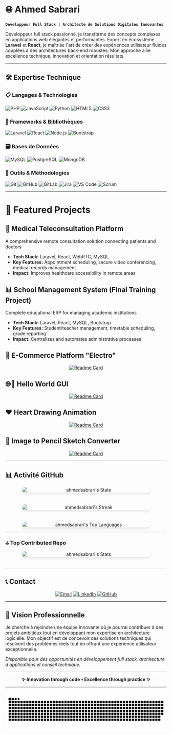 # 🌐 Ahmed Sabrari  

**`Développeur Full Stack | Architecte de Solutions Digitales Innovantes`**

Développeur full stack passionné, je transforme des concepts complexes en applications web élégantes et performantes. Expert en écosystème **Laravel** et **React**, je maîtrise l'art de créer des expériences utilisateur fluides couplées à des architectures back-end robustes. Mon approche allie excellence technique, innovation et orientation résultats.

---

## 🛠️ **Expertise Technique**

### **📋 Langages & Technologies**
<div align="left">
  <img src="https://img.shields.io/badge/PHP-777BB4?style=for-the-badge&logo=php&logoColor=white" alt="PHP" />
  <img src="https://img.shields.io/badge/JavaScript-F7DF1E?style=for-the-badge&logo=javascript&logoColor=black" alt="JavaScript" />
  <img src="https://img.shields.io/badge/Python-3776AB?style=for-the-badge&logo=python&logoColor=white" alt="Python" />
  <img src="https://img.shields.io/badge/HTML5-E34F26?style=for-the-badge&logo=html5&logoColor=white" alt="HTML5" />
  <img src="https://img.shields.io/badge/CSS3-1572B6?style=for-the-badge&logo=css3&logoColor=white" alt="CSS3" />
</div>

### **🚀 Frameworks & Bibliothèques**
<div align="left">
  <img src="https://img.shields.io/badge/Laravel-FF2D20?style=for-the-badge&logo=laravel&logoColor=white" alt="Laravel" />
  <img src="https://img.shields.io/badge/React-20232A?style=for-the-badge&logo=react&logoColor=61DAFB" alt="React" />
  <img src="https://img.shields.io/badge/Node.js-339933?style=for-the-badge&logo=nodedotjs&logoColor=white" alt="Node.js" />
  <img src="https://img.shields.io/badge/Bootstrap-563D7C?style=for-the-badge&logo=bootstrap&logoColor=white" alt="Bootstrap" />
</div>

### **🗃️ Bases de Données**
<div align="left">
  <img src="https://img.shields.io/badge/MySQL-4479A1?style=for-the-badge&logo=mysql&logoColor=white" alt="MySQL" />
  <img src="https://img.shields.io/badge/PostgreSQL-4169E1?style=for-the-badge&logo=postgresql&logoColor=white" alt="PostgreSQL" />
  <img src="https://img.shields.io/badge/MongoDB-47A248?style=for-the-badge&logo=mongodb&logoColor=white" alt="MongoDB" />
</div>

### **🔧 Outils & Méthodologies**
<div align="left">
  <img src="https://img.shields.io/badge/Git-F05032?style=for-the-badge&logo=git&logoColor=white" alt="Git" />
  <img src="https://img.shields.io/badge/GitHub-181717?style=for-the-badge&logo=github&logoColor=white" alt="GitHub" />
  <img src="https://img.shields.io/badge/GitLab-FC6D26?style=for-the-badge&logo=gitlab&logoColor=white" alt="GitLab" />
  <img src="https://img.shields.io/badge/Jira-0052CC?style=for-the-badge&logo=jira&logoColor=white" alt="Jira" />
  <img src="https://img.shields.io/badge/VS_Code-007ACC?style=for-the-badge&logo=visual-studio-code&logoColor=white" alt="VS Code" />
  <img src="https://img.shields.io/badge/Scrum-6DB33F?style=for-the-badge&logo=scrumalliance&logoColor=white" alt="Scrum" />
</div>

---

# 🚀 Featured Projects

## 🏥 Medical Teleconsultation Platform
A comprehensive remote consultation solution connecting patients and doctors
- **Tech Stack:** Laravel, React, WebRTC, MySQL
- **Key Features:** Appointment scheduling, secure video conferencing, medical records management
- **Impact:** Improves healthcare accessibility in remote areas

## 📊 School Management System (Final Training Project)
Complete educational ERP for managing academic institutions
- **Tech Stack:** Laravel, React, MySQL, Bootstrap
- **Key Features:** Student/teacher management, timetable scheduling, grade reporting
- **Impact:** Centralizes and automates administrative processes

## 🛒 E-Commerce Platform "Electro"

<div align="center">

[![Readme Card](https://github-readme-stats.vercel.app/api/pin/?username=ahmedsabrari&repo=E-commerce)](https://github.com/ahmedsabrari/E-commerce)

</div>

## 🌐🐍 Hello World GUI

<div align="center">

[![Readme Card](https://github-readme-stats.vercel.app/api/pin/?username=ahmedsabrari&repo=hello_world_gui)](https://github.com/ahmedsabrari/hello_world_gui)

</div>

## ❤️ Heart Drawing Animation

<div align="center">

[![Readme Card](https://github-readme-stats.vercel.app/api/pin/?username=ahmedsabrari&repo=heart-drawing)](https://github.com/ahmedsabrari/heart-drawing)

</div>

## 🎨 Image to Pencil Sketch Converter

<div align="center">

[![Readme Card](https://github-readme-stats.vercel.app/api/pin/?username=ahmedsabrari&repo=image-to-pencil-sketch)](https://github.com/ahmedsabrari/image-to-pencil-sketch)

</div>

---

## 📊 **Activité GitHub**

<div align="center" style="display: flex; flex-direction: column; align-items: center;">

  <!-- GitHub Stats -->
  <img src="https://github-readme-stats.vercel.app/api?username=ahmedsabrari&theme=default&show_icons=true&hide_border=false&count_private=false&include_all_commits=false" alt="ahmedsabrari's Stats" width="400" height="auto" style="border-radius: 10px; box-shadow: 0 4px 8px rgba(0,0,0,0.1); margin-bottom: 20px;">
  <br>
  <!-- GitHub Streak -->
  <img src="https://nirzak-streak-stats.vercel.app/?user=ahmedsabrari&theme=default&hide_border=false" alt="ahmedsabrari's Streak" width="400" height="auto" style="border-radius: 10px; box-shadow: 0 4px 8px rgba(0,0,0,0.1); margin-bottom: 20px;">
  <br>
  <!-- Top Languages -->
  <img src="https://github-readme-stats.vercel.app/api/top-langs/?username=ahmedsabrari&theme=default&hide_border=false&include_all_commits=false&count_private=false&layout=compact" alt="ahmedsabrari's Top Languages" width="400" height="auto" style="border-radius: 10px; box-shadow: 0 4px 8px rgba(0,0,0,0.1);">
  
</div>

---

### 🔝 Top Contributed Repo

<div align="center" style="display: flex; flex-direction: column; align-items: center;">

  <!-- GitHub Stats -->
  <img src="https://github-contributor-stats.vercel.app/api?username=ahmedsabrari&limit=5&theme=default&combine_all_yearly_contributions=true" alt="ahmedsabrari's Stats" width="400" height="auto" style="border-radius: 10px; box-shadow: 0 4px 8px rgba(0,0,0,0.1); margin-bottom: 20px;">
  
</div>

---
## 📞 **Contact**

<div align="center">

[![Email](https://img.shields.io/badge/Email-sabrari.ahmed0@gmail.com-D14836?style=for-the-badge&logo=gmail&logoColor=white)](mailto:sabrari.ahmed0@gmail.com)
[![LinkedIn](https://img.shields.io/badge/LinkedIn-Ahmed_Sabrari-0077B5?style=for-the-badge&logo=linkedin&logoColor=white)](https://www.linkedin.com/in/ahmedsabrari)
[![GitHub](https://img.shields.io/badge/GitHub-ahmedsabrar-181717?style=for-the-badge&logo=github&logoColor=white)](https://github.com/ahmedsabrari)

</div>

---

## 🎯 **Vision Professionnelle**

Je cherche à rejoindre une équipe innovante où je pourrai contribuer à des projets ambitieux tout en développant mon expertise en architecture logicielle. Mon objectif est de concevoir des solutions techniques qui résolvent des problèmes réels tout en offrant une expérience utilisateur exceptionnelle.

*Disponible pour des opportunités en développement full stack, architecture d'applications et conseil technique.*

---

<div align="center">

**✨ Innovation through code • Excellence through practice ✨**

</div>

---

###

<img src="https://raw.githubusercontent.com/ahmedsabrari/ahmedsabrari/output/snake.svg" alt="Snake animation" />

###

